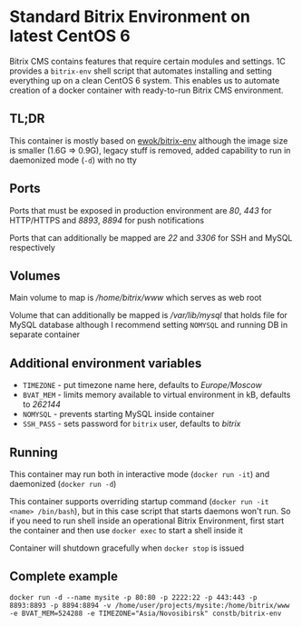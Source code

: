 # Standard Bitrix Environment on latest CentOS 6

Bitrix CMS contains features that require certain modules and settings. 1C provides a `bitrix-env` shell script that automates installing and setting everything up on a clean CentOS 6 system. This enables us to automate creation of a docker container with ready-to-run Bitrix CMS environment.

## TL;DR

This container is mostly based on [ewok/bitrix-env](https://github.com/ewok/dockerfiles/tree/master/bitrix-env) although the image size is smaller (1.6G => 0.9G), legacy stuff is removed, added capability to run in daemonized mode (`-d`) with no tty

## Ports

Ports that must be exposed in production environment are *80*, *443* for HTTP/HTTPS and *8893*, *8894* for push notifications

Ports that can additionally be mapped are *22* and *3306* for SSH and MySQL respectively

## Volumes

Main volume to map is */home/bitrix/www* which serves as web root

Volume that can additionally be mapped is */var/lib/mysql* that holds file for MySQL database although I recommend setting `NOMYSQL` and running DB in separate container

## Additional environment variables

  * `TIMEZONE` - put timezone name here, defaults to *Europe/Moscow*
  * `BVAT_MEM` - limits memory available to virtual environment in kB, defaults to *262144*
  * `NOMYSQL` - prevents starting MySQL inside container
  * `SSH_PASS` - sets password for `bitrix` user, defaults to *bitrix*

## Running

This container may run both in interactive mode (`docker run -it`) and daemonized (`docker run -d`)

This container supports overriding startup command (`docker run -it <name> /bin/bash`), but in this case script that starts daemons won't run. So if you need to run shell inside an operational Bitrix Environment, first start the container and then use `docker exec` to start a shell inside it

Container will shutdown gracefully when `docker stop` is issued

## Complete example

`docker run -d --name mysite -p 80:80 -p 2222:22 -p 443:443 -p 8893:8893 -p 8894:8894 -v /home/user/projects/mysite:/home/bitrix/www -e BVAT_MEM=524288 -e TIMEZONE="Asia/Novosibirsk" constb/bitrix-env`
